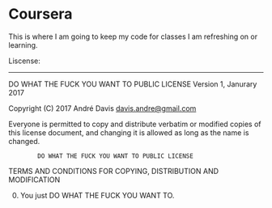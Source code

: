 # Coursera

This is where I am going to keep my code for classes I am refreshing on or learning.

Liscense:
<hr>
DO WHAT THE FUCK YOU WANT TO PUBLIC LICENSE 
                    Version 1, Janurary 2017 

 Copyright (C) 2017 André Davis <davis.andre@gmail.com> 

 Everyone is permitted to copy and distribute verbatim or modified 
 copies of this license document, and changing it is allowed as long 
 as the name is changed. 

            DO WHAT THE FUCK YOU WANT TO PUBLIC LICENSE 
   TERMS AND CONDITIONS FOR COPYING, DISTRIBUTION AND MODIFICATION 

  0. You just DO WHAT THE FUCK YOU WANT TO.
